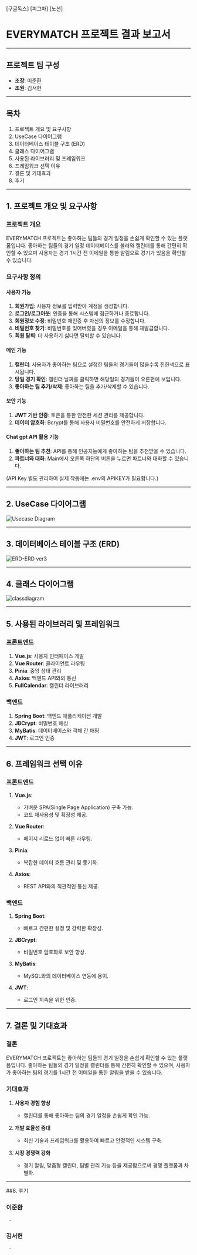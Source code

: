 [구글독스]
[피그마]
[노션]

# EVERYMATCH 프로젝트 결과 보고서

---

## 프로젝트 팀 구성
- **조장**: 이준환
- **조원**: 김서현

---

## 목차
1. 프로젝트 개요 및 요구사항  
2. UseCase 다이어그램  
3. 데이터베이스 테이블 구조 (ERD)  
4. 클래스 다이어그램  
5. 사용된 라이브러리 및 프레임워크  
6. 프레임워크 선택 이유  
7. 결론 및 기대효과
8. 후기

---

## 1. 프로젝트 개요 및 요구사항

### 프로젝트 개요
EVERYMATCH 프로젝트는 좋아하는 팀들의 경기 일정을 손쉽게 확인할 수 있는 플랫폼입니다. 좋아하는 팀들의 경기 일정 데이터베이스를 불러와 캘린더를 통해 간편히 확인할 수 있으며 사용자는 경기 1시간 전 이메일을 통한 알림으로 경기가 있음을 확인할 수 있습니다.

### 요구사항 정의
#### 사용자 기능
1. **회원가입**: 사용자 정보를 입력받아 계정을 생성합니다.  
2. **로그인/로그아웃**: 인증을 통해 시스템에 접근하거나 종료합니다.  
3. **회원정보 수정**: 비밀번호 재인증 후 자신의 정보를 수정합니다.
4. **비밀번호 찾기**: 비밀번호를 잊어버렸을 경우 이메일을 통해 재발급합니다.
5. **회원 탈퇴**: 더 사용하기 싫다면 탈퇴할 수 있습니다.

#### 메인 기능
1. **캘린더**: 사용자가 좋아하는 팀으로 설정한 팀들의 경기들이 많을수록 진한색으로 표시됩니다.
2. **당일 경기 확인**: 캘린더 날짜를 클릭하면 해당일의 경기들이 오른편에 보입니다.
3.  **좋아하는 팀 추가/삭제**: 좋아하는 팀을 추가/삭제할 수 있습니다.

#### 보안 기능
1. **JWT 기반 인증**: 토큰을 통한 안전한 세션 관리를 제공합니다.  
2. **데이터 암호화**: Bcrypt를 통해 사용자 비밀번호를 안전하게 저장합니다.  

#### Chat gpt API 활용 기능
1. **좋아하는 팀 추천**: API를 통해 인공지능에게 좋아하는 팀을 추천받을 수 있습니다.
2. **파트너와 대화**: Main에서 오른쪽 하단의 버튼을 누르면 파트너와 대화할 수 있습니다.  

(API Key 별도 관리하여 실제 작동에는 .env의 APIKEY가 필요합니다.) 

---

## 2. UseCase 다이어그램

![Usecase Diagram](https://github.com/user-attachments/assets/5d138834-273a-443e-a863-8a857e08853e)

---

## 3. 데이터베이스 테이블 구조 (ERD)

![ERD-ERD ver3](https://github.com/user-attachments/assets/60b6446b-d760-4b5e-b744-796159857d27)

---

## 4. 클래스 다이어그램

![classdiagram](https://github.com/user-attachments/assets/e9bf8f4d-5318-4f02-bcdc-7e8ec83a4af5)

---

## 5. 사용된 라이브러리 및 프레임워크

### 프론트엔드
1. **Vue.js**: 사용자 인터페이스 개발  
2. **Vue Router**: 클라이언트 라우팅  
3. **Pinia**: 중앙 상태 관리  
4. **Axios**: 백엔드 API와의 통신 
5. **FullCalendar**: 캘린더 라이브러리

### 백엔드
1. **Spring Boot**: 백엔드 애플리케이션 개발  
2. **JBCrypt**: 비밀번호 해싱
3. **MyBatis**: 데이터베이스와 객체 간 매핑  
4. **JWT**: 로그인 인증


---

## 6. 프레임워크 선택 이유

### 프론트엔드
1. **Vue.js**:  
   - 가벼운 SPA(Single Page Application) 구축 가능.  
   - 코드 재사용성 및 확장성 제공.

2. **Vue Router**:  
   - 페이지 리로드 없이 빠른 라우팅.  

3. **Pinia**:  
   - 복잡한 데이터 흐름 관리 및 동기화.  

4. **Axios**:  
   - REST API와의 직관적인 통신 제공.  

### 백엔드
1. **Spring Boot**:  
   - 빠르고 간편한 설정 및 강력한 확장성.  

2. **JBCrypt**:  
   - 비밀번호 암호화로 보안 향상.

3. **MyBatis**:  
   - MySQL와의 데이터베이스 연동에 용이.  

4. **JWT**:  
   - 로그인 지속을 위한 인증.  

---

## 7. 결론 및 기대효과

### 결론
EVERYMATCH 프로젝트는 좋아하는 팀들의 경기 일정을 손쉽게 확인할 수 있는 플랫폼입니다. 좋아하는 팀들의 경기 일정을 캘린더를 통해 간편히 확인할 수 있으며, 사용자가 좋아하는 팀의 경기를 1시간 전 이메일을 통한 알림을 받을 수 있습니다.

### 기대효과
1. **사용자 경험 향상**  
   - 캘린더를 통해 좋아하는 팀의 경기 일정을 손쉽게 확인 가능.

2. **개발 효율성 증대**  
   - 최신 기술과 프레임워크를 활용하여 빠르고 안정적인 시스템 구축.  

3. **시장 경쟁력 강화**  
   - 경기 알림, 맞춤형 캘린더, 팀별 관리 기능 등을 제공함으로써 경쟁 플랫폼과 차별화.  

---

##8. 후기

### 이준환
     -
      
### 김서현
     - 
